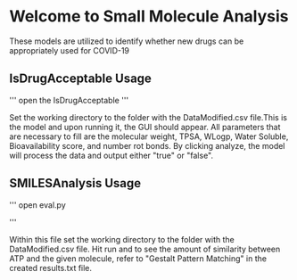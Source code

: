 # Welcome to Small Molecule Analysis

These models are utilized to identify whether new drugs can be appropriately used for COVID-19

## IsDrugAcceptable Usage

'''
open the IsDrugAcceptable
'''

Set the working directory to the folder with the DataModified.csv file.This is the model and upon running it, the GUI should appear. All parameters that are necessary to fill are the molecular weight, TPSA, WLogp, Water Soluble, Bioavailability score, and number rot bonds. By clicking analyze, the model will process the data and output either "true" or "false".

## SMILESAnalysis Usage

'''
open eval.py

'''

Within this file set the working directory to the folder with the DataModified.csv file. Hit run and to see the amount of similarity between ATP and the given molecule, refer to "Gestalt Pattern Matching" in the created results.txt file.
